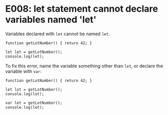 # E008: let statement cannot declare variables named 'let'

Variables declared with `let` cannot be named `let`.

    function getLotNumber() { return 42; }

    let let = getLotNumber();
    console.log(let);

To fix this error, name the variable something other than `let`, or declare the
variable with `var`:

    function getLotNumber() { return 42; }

    let lot = getLotNumber();
    console.log(lot);

    var let = getLotNumber();
    console.log(let);
